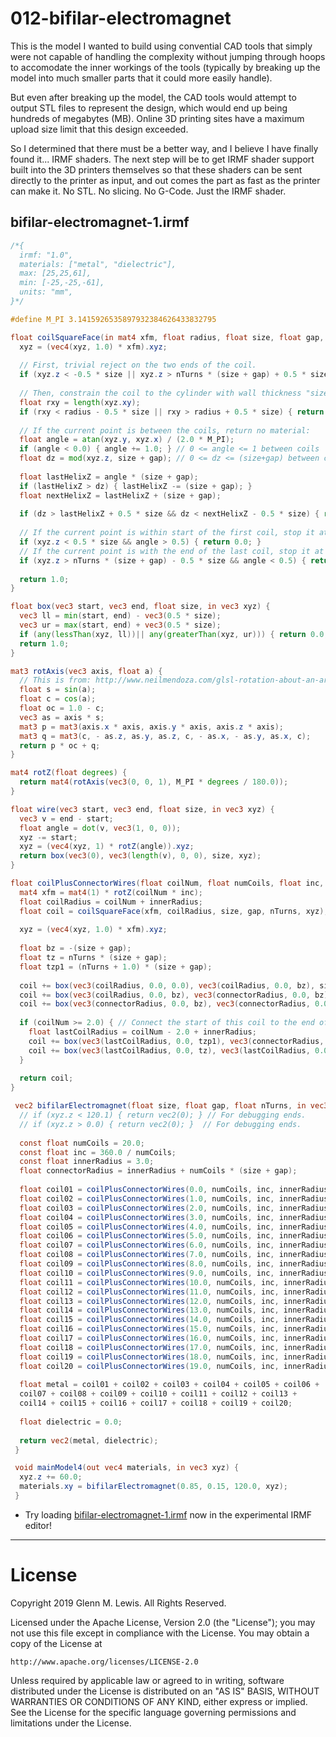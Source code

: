 # 012-bifilar-electromagnet

This is the model I wanted to build using convential CAD tools that simply
were not capable of handling the complexity without jumping through hoops
to accomodate the inner workings of the tools (typically by breaking up
the model into much smaller parts that it could more easily handle).

But even after breaking up the model, the CAD tools would attempt to output
STL files to represent the design, which would end up being hundreds of
megabytes (MB). Online 3D printing sites have a maximum upload size limit that
this design exceeded.

So I determined that there must be a better way, and I believe I have
finally found it... IRMF shaders. The next step will be to get IRMF shader
support built into the 3D printers themselves so that these shaders can
be sent directly to the printer as input, and out comes the part as fast
as the printer can make it. No STL. No slicing. No G-Code. Just the
IRMF shader.

## bifilar-electromagnet-1.irmf

```glsl
/*{
  irmf: "1.0",
  materials: ["metal", "dielectric"],
  max: [25,25,61],
  min: [-25,-25,-61],
  units: "mm",
}*/

#define M_PI 3.1415926535897932384626433832795

float coilSquareFace(in mat4 xfm, float radius, float size, float gap, float nTurns, in vec3 xyz) {
  xyz = (vec4(xyz, 1.0) * xfm).xyz;
  
  // First, trivial reject on the two ends of the coil.
  if (xyz.z < -0.5 * size || xyz.z > nTurns * (size + gap) + 0.5 * size) { return 0.0; }
  
  // Then, constrain the coil to the cylinder with wall thickness "size":
  float rxy = length(xyz.xy);
  if (rxy < radius - 0.5 * size || rxy > radius + 0.5 * size) { return 0.0; }
  
  // If the current point is between the coils, return no material:
  float angle = atan(xyz.y, xyz.x) / (2.0 * M_PI);
  if (angle < 0.0) { angle += 1.0; } // 0 <= angle <= 1 between coils
  float dz = mod(xyz.z, size + gap); // 0 <= dz <= (size+gap) between coils.
  
  float lastHelixZ = angle * (size + gap);
  if (lastHelixZ > dz) { lastHelixZ -= (size + gap); }
  float nextHelixZ = lastHelixZ + (size + gap);
  
  if (dz > lastHelixZ + 0.5 * size && dz < nextHelixZ - 0.5 * size) { return 0.0; }
  
  // If the current point is within start of the first coil, stop it at angle < 0.
  if (xyz.z < 0.5 * size && angle > 0.5) { return 0.0; }
  // If the current point is with the end of the last coil, stop it at angle > PI.
  if (xyz.z > nTurns * (size + gap) - 0.5 * size && angle < 0.5) { return 0.0; }
  
  return 1.0;
}

float box(vec3 start, vec3 end, float size, in vec3 xyz) {
  vec3 ll = min(start, end) - vec3(0.5 * size);
  vec3 ur = max(start, end) + vec3(0.5 * size);
  if (any(lessThan(xyz, ll))|| any(greaterThan(xyz, ur))) { return 0.0; }
  return 1.0;
}

mat3 rotAxis(vec3 axis, float a) {
  // This is from: http://www.neilmendoza.com/glsl-rotation-about-an-arbitrary-axis/
  float s = sin(a);
  float c = cos(a);
  float oc = 1.0 - c;
  vec3 as = axis * s;
  mat3 p = mat3(axis.x * axis, axis.y * axis, axis.z * axis);
  mat3 q = mat3(c, - as.z, as.y, as.z, c, - as.x, - as.y, as.x, c);
  return p * oc + q;
}

mat4 rotZ(float degrees) {
  return mat4(rotAxis(vec3(0, 0, 1), M_PI * degrees / 180.0));
}

float wire(vec3 start, vec3 end, float size, in vec3 xyz) {
  vec3 v = end - start;
  float angle = dot(v, vec3(1, 0, 0));
  xyz -= start;
  xyz = (vec4(xyz, 1) * rotZ(angle)).xyz;
  return box(vec3(0), vec3(length(v), 0, 0), size, xyz);
}

float coilPlusConnectorWires(float coilNum, float numCoils, float inc, float innerRadius, float connectorRadius, float size, float gap, float nTurns, in vec3 xyz) {
  mat4 xfm = mat4(1) * rotZ(coilNum * inc);
  float coilRadius = coilNum + innerRadius;
  float coil = coilSquareFace(xfm, coilRadius, size, gap, nTurns, xyz);
  
  xyz = (vec4(xyz, 1.0) * xfm).xyz;
  
  float bz = -(size + gap);
  float tz = nTurns * (size + gap);
  float tzp1 = (nTurns + 1.0) * (size + gap);
  
  coil += box(vec3(coilRadius, 0.0, 0.0), vec3(coilRadius, 0.0, bz), size, xyz);
  coil += box(vec3(coilRadius, 0.0, bz), vec3(connectorRadius, 0.0, bz), size, xyz);
  coil += box(vec3(connectorRadius, 0.0, bz), vec3(connectorRadius, 0.0, tzp1), size, xyz);
  
  if (coilNum >= 2.0) { // Connect the start of this coil to the end of two coils prior.
    float lastCoilRadius = coilNum - 2.0 + innerRadius;
    coil += box(vec3(lastCoilRadius, 0.0, tzp1), vec3(connectorRadius, 0.0, tzp1), size, xyz);
    coil += box(vec3(lastCoilRadius, 0.0, tz), vec3(lastCoilRadius, 0.0, tzp1), size, xyz);
  }
  
  return coil;
}

 vec2 bifilarElectromagnet(float size, float gap, float nTurns, in vec3 xyz) {
  // if (xyz.z < 120.1) { return vec2(0); } // For debugging ends.
  // if (xyz.z > 0.0) { return vec2(0); }  // For debugging ends.
  
  const float numCoils = 20.0;
  const float inc = 360.0 / numCoils;
  const float innerRadius = 3.0;
  float connectorRadius = innerRadius + numCoils * (size + gap);
  
  float coil01 = coilPlusConnectorWires(0.0, numCoils, inc, innerRadius, connectorRadius, size, gap, nTurns, xyz);
  float coil02 = coilPlusConnectorWires(1.0, numCoils, inc, innerRadius, connectorRadius, size, gap, nTurns, xyz);
  float coil03 = coilPlusConnectorWires(2.0, numCoils, inc, innerRadius, connectorRadius, size, gap, nTurns, xyz);
  float coil04 = coilPlusConnectorWires(3.0, numCoils, inc, innerRadius, connectorRadius, size, gap, nTurns, xyz);
  float coil05 = coilPlusConnectorWires(4.0, numCoils, inc, innerRadius, connectorRadius, size, gap, nTurns, xyz);
  float coil06 = coilPlusConnectorWires(5.0, numCoils, inc, innerRadius, connectorRadius, size, gap, nTurns, xyz);
  float coil07 = coilPlusConnectorWires(6.0, numCoils, inc, innerRadius, connectorRadius, size, gap, nTurns, xyz);
  float coil08 = coilPlusConnectorWires(7.0, numCoils, inc, innerRadius, connectorRadius, size, gap, nTurns, xyz);
  float coil09 = coilPlusConnectorWires(8.0, numCoils, inc, innerRadius, connectorRadius, size, gap, nTurns, xyz);
  float coil10 = coilPlusConnectorWires(9.0, numCoils, inc, innerRadius, connectorRadius, size, gap, nTurns, xyz);
  float coil11 = coilPlusConnectorWires(10.0, numCoils, inc, innerRadius, connectorRadius, size, gap, nTurns, xyz);
  float coil12 = coilPlusConnectorWires(11.0, numCoils, inc, innerRadius, connectorRadius, size, gap, nTurns, xyz);
  float coil13 = coilPlusConnectorWires(12.0, numCoils, inc, innerRadius, connectorRadius, size, gap, nTurns, xyz);
  float coil14 = coilPlusConnectorWires(13.0, numCoils, inc, innerRadius, connectorRadius, size, gap, nTurns, xyz);
  float coil15 = coilPlusConnectorWires(14.0, numCoils, inc, innerRadius, connectorRadius, size, gap, nTurns, xyz);
  float coil16 = coilPlusConnectorWires(15.0, numCoils, inc, innerRadius, connectorRadius, size, gap, nTurns, xyz);
  float coil17 = coilPlusConnectorWires(16.0, numCoils, inc, innerRadius, connectorRadius, size, gap, nTurns, xyz);
  float coil18 = coilPlusConnectorWires(17.0, numCoils, inc, innerRadius, connectorRadius, size, gap, nTurns, xyz);
  float coil19 = coilPlusConnectorWires(18.0, numCoils, inc, innerRadius, connectorRadius, size, gap, nTurns, xyz);
  float coil20 = coilPlusConnectorWires(19.0, numCoils, inc, innerRadius, connectorRadius, size, gap, nTurns, xyz);
  
  float metal = coil01 + coil02 + coil03 + coil04 + coil05 + coil06 +
  coil07 + coil08 + coil09 + coil10 + coil11 + coil12 + coil13 +
  coil14 + coil15 + coil16 + coil17 + coil18 + coil19 + coil20;
  
  float dielectric = 0.0;
  
  return vec2(metal, dielectric);
 }

 void mainModel4(out vec4 materials, in vec3 xyz) {
  xyz.z += 60.0;
  materials.xy = bifilarElectromagnet(0.85, 0.15, 120.0, xyz);
 }
```

* Try loading [bifilar-electromagnet-1.irmf](https://gmlewis.github.io/irmf-editor/?s=github.com/gmlewis/irmf/blob/master/examples/012-bifilar-electromagnet/bifilar-electromagnet-1.irmf) now in the experimental IRMF editor!

----------------------------------------------------------------------

# License

Copyright 2019 Glenn M. Lewis. All Rights Reserved.

Licensed under the Apache License, Version 2.0 (the "License");
you may not use this file except in compliance with the License.
You may obtain a copy of the License at

    http://www.apache.org/licenses/LICENSE-2.0

Unless required by applicable law or agreed to in writing, software
distributed under the License is distributed on an "AS IS" BASIS,
WITHOUT WARRANTIES OR CONDITIONS OF ANY KIND, either express or implied.
See the License for the specific language governing permissions and
limitations under the License.
